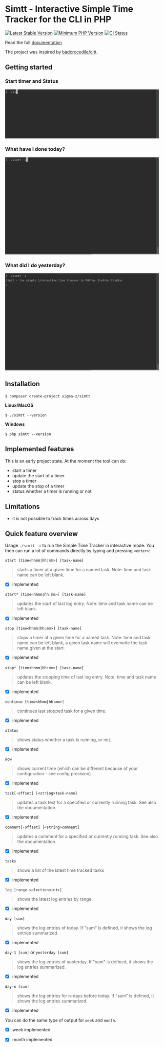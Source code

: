 # Simtt - Interactive Simple Time Tracker for the CLI in PHP

[![Latest Stable Version](https://img.shields.io/packagist/v/sigma-z/simtt.svg?style=flat-square)](https://packagist.org/packages/sigma-z/simtt)
[![Minimum PHP Version](https://img.shields.io/badge/php-%3E%3D%207.2-8892BF.svg?style=flat-square)](https://php.net/)
[![CI Status](https://github.com/sigma-z/simtt/workflows/Continuous%20Integration/badge.svg)](https://github.com/sigma-z/simtt/actions)

Read the full [documentation](https://github.com/sigma-z/simtt/blob/master/docs/documentation.md)

The project was inspired by [badcrocodile/cltt](https://github.com/badcrocodile/cltt).


## Getting started

### Start timer and Status

![Start timer and Status](https://github.com/sigma-z/simtt/raw/master/docs/assets/start_timer_and_status.gif)


### What have I done today?

![day and day sum](https://github.com/sigma-z/simtt/raw/master/docs/assets/day_and_day_sum.gif)


### What did I do yesterday?

![yesterday and yesterday sum](https://github.com/sigma-z/simtt/raw/master/docs/assets/yesterday_and_yesterday_sum.gif)


## Installation

`$ composer create-project sigma-z/simtt`

**Linux/MacOS**

`$ ./simtt --version`

**Windows**

`$ php simtt --version`


## Implemented features

This is an early project state. At the moment the tool can do:
- start a timer
- update the start of a timer
- stop a timer
- update the stop of a timer
- status whether a timer is running or not


## Limitations

- it is not possible to track times across days


## Quick feature overview

Usage `./simtt -i` to run the Simple Time Tracker in interactive mode.
 You then can run a lot of commands directly by typing and pressing `<enter>`:

`start [time<hhmm|hh:mm>] [task-name]`
> starts a timer at a given time for a named task. Note: time and task name can be left blank.
- [x] implemented

`start* [time<hhmm|hh:mm>] [task-name]`
> updates the start of last log entry. Note: time and task name can be left blank.
- [x] implemented

`stop [time<hhmm|hh:mm>] [task-name]`
> stops a timer at a given time for a named task. Note: time and task name can be left blank, a given task name will overwrite the task name given at the start.
- [x] implemented

`stop* [time<hhmm|hh:mm>] [task-name]`
> updates the stopping time of last log entry. Note: time and task name can be left blank.
- [x] implemented

`continue [time<hhmm|hh:mm>]`
> continues last stopped task for a given time.
- [x] implemented

`status`
> shows status whether a task is running, or not.
- [x] implemented

`now`
> shows current time (which can be different because of your configuration - see config precision)
- [x] implemented

`task[-offset] [<string>task-name]`
> updates a task text for a specified or currently running task. See also the documentation.
- [x] implemented

`comment[-offset] [<string>comment]`
> updates a comment for a specified or currently running task. See also the documentation.
- [x] implemented

`tasks`
> shows a list of the latest time tracked tasks
- [x] implemented

`log [range-selection<int>]`
> shows the latest log entries by range.
- [x] implemented

`day [sum]`
> shows the log entries of today. If "sum" is defined, it shows the log entries summarized.
- [x] implemented

`day-1 [sum]` or `yesterday [sum]`
> shows the log entries of yesterday. If "sum" is defined, it shows the log entries summarized.
- [x] implemented

`day-n [sum]`
> shows the log entries for n-days before today. If "sum" is defined, it shows the log entries summarized.
- [x] implemented

You can do the same type of output for `week` and `month`.
- [x] week implemented
- [x] month implemented

